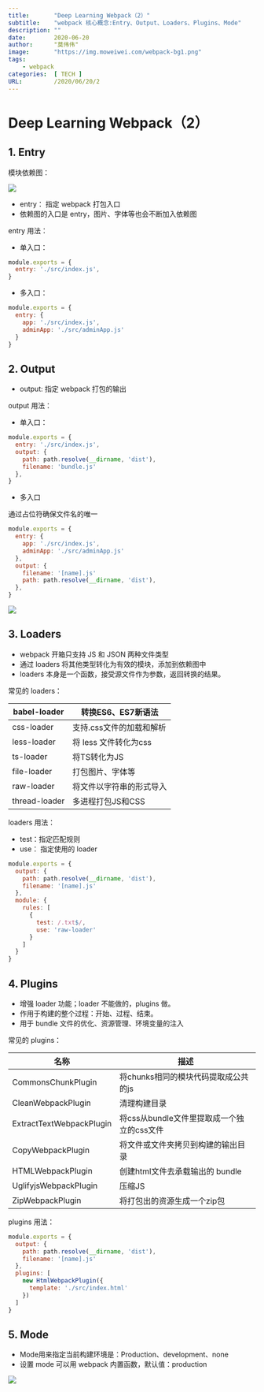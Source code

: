 ```yaml
---
title:       "Deep Learning Webpack（2）"
subtitle:    "webpack 核心概念:Entry、Output、Loaders、Plugins、Mode"
description: ""
date:        2020-06-20
author:      "莫伟伟"
image:       "https://img.moweiwei.com/webpack-bg1.png"
tags:
    - webpack
categories:  [ TECH ]
URL:         /2020/06/20/2
---
```


# Deep Learning Webpack（2）

## 1. Entry

模块依赖图：

![](https://img.moweiwei.com/webpack-tree.png)

- entry： 指定 webpack 打包入口
- 依赖图的入口是 entry，图片、字体等也会不断加入依赖图

entry 用法：

- 单入口：

```js
module.exports = {
  entry: './src/index.js',
}
```

- 多入口：

```js
module.exports = {
  entry: {
    app: './src/index.js',
    adminApp: './src/adminApp.js'
  }
}
```

## 2. Output

- output: 指定 webpack 打包的输出

output 用法：

- 单入口：

```js
module.exports = {
  entry: './src/index.js',
  output: {
    path: path.resolve(__dirname, 'dist'),
    filename: 'bundle.js'
  },
}
```

- 多入口

通过占位符确保文件名的唯一

```js
module.exports = {
  entry: {
    app: './src/index.js',
    adminApp: './src/adminApp.js'
  },
  output: {
    filename: '[name].js'
    path: path.resolve(__dirname, 'dist'),
  },
}
```

![](https://img.moweiwei.com/webpack-output.png)

## 3. Loaders

- webpack 开箱只支持 JS 和 JSON 两种文件类型
- 通过 loaders 将其他类型转化为有效的模块，添加到依赖图中
- loaders 本身是一个函数，接受源文件作为参数，返回转换的结果。

常见的 loaders：

| babel-loader  | 转换ES6、ES7新语法       |
| ------------- | ------------------------ |
| css-loader    | 支持.css文件的加载和解析 |
| less-loader   | 将 less 文件转化为css    |
| ts-loader     | 将TS转化为JS             |
| file-loader   | 打包图片、字体等         |
| raw-loader    | 将文件以字符串的形式导入 |
| thread-loader | 多进程打包JS和CSS        |

loaders 用法：

- test：指定匹配规则
- use： 指定使用的 loader

```js
module.exports = {
  output: {
    path: path.resolve(__dirname, 'dist'),
    filename: '[name].js'
  },
  module: {
    rules: [
      {
        test: /.txt$/,
        use: 'raw-loader'
      }
    ]
  }
}
```

## 4. Plugins

- 增强 loader 功能；loader 不能做的，plugins 做。
- 作用于构建的整个过程：开始、过程、结束。
- 用于 bundle 文件的优化、资源管理、环境变量的注入

常见的 plugins：

| 名称                     | 描述                                       |
| ------------------------ | ------------------------------------------ |
| CommonsChunkPlugin       | 将chunks相同的模块代码提取成公共的js       |
| CleanWebpackPlugin       | 清理构建目录                               |
| ExtractTextWebpackPlugin | 将css从bundle文件里提取成一个独立的css文件 |
| CopyWebpackPlugin        | 将文件或文件夹拷贝到构建的输出目录         |
| HTMLWebpackPlugin        | 创建html文件去承载输出的 bundle            |
| UglifyjsWebpackPlugin    | 压缩JS                                     |
| ZipWebpackPlugin         | 将打包出的资源生成一个zip包                |

plugins 用法：

```js
module.exports = {
  output: {
    path: path.resolve(__dirname, 'dist'),
    filename: '[name].js'
  },
  plugins: [
    new HtmlWebpackPlugin({
      template: './src/index.html'
    })
  ]
}
```

## 5. Mode

- Mode用来指定当前构建环境是：Production、development、none
- 设置 mode 可以用 webpack 内置函数，默认值：production

![](https://img.moweiwei.com/webpack-mode.png)

